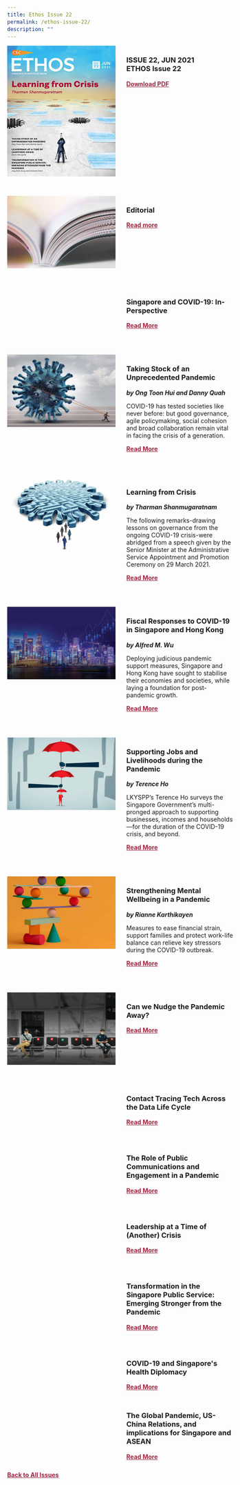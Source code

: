 ```yaml
---
title: Ethos Issue 22
permalink: /ethos-issue-22/
description: ""
---
```

<style>

.back a
{
	color: #9f2943;
	font-weight: bold;
	}
	


.text
{
	width: 50%;
}	
	
.img1 img
{
margin-top:25px;	
}	
	
.img img
{
margin-top:15px;	
}		
	
.button1 a
{
	color: #9f2943;
	font-weight:bold;
}
	

.grid-container {
	display: grid;
	grid-template-columns: 50% 50%;
	grid-column-gap: 5%;
	margin-bottom: 5%;
	}	
	
@media only screen and (max-width: 600px) {
	.grid-container {
		display: block;
	}
}	
</style>
<div class="grid-container">
        <div><img src="/images/Ethos_Thumbnails_Cover/ethosissue22.jpg"></div>
        <div><h3><span class="cat">ISSUE 22, JUN 2021</span>
            <br>ETHOS Issue 22</h3>	
            <p></p>
            
            
   <div class="button1"><a target="_blank" href="">Download PDF</a></div>
	</div>
   </div>
    
 <br>
 
<div class="grid-container">
	<div><img src="/images/Landing_Banner_Images/tile_editorial.jpg"></div>
	<div>
		<h3>Editorial</h3>
		<b><i></i></b>
		<p></p>
	
<div class="button1"><a target="_blank" href="">Read more</a></div>
</div>
</div> 

 <br>	
<div class="grid-container">
        <div><img src="">
	</div>
        <div><h3>Singapore and COVID-19: In-Perspective</h3>
            <b><i></i></b>
            <figcaption>
            </figcaption>
                
  <p></p>	
            
<div class="button1"><a target="_blank" href="">Read More</a></div> <br></div>
    </div>

 <br>	


<div class="grid-container">
        <div><img src="/images/Cropped_images/Ethos_Issue_22/22_Teaser_Taking_Stock_Unprecidented.jpg"></div>
  <div>
	<h3>Taking Stock of an Unprecedented Pandemic</h3>
            <b><i>by Ong Toon Hui and Danny Quah</i></b>
            
<p>
	COVID-19 has tested societies like never before: but good governance, agile policymaking, social cohesion and broad collaboration remain vital in facing the crisis of a generation.
</p>	
            
<div class="button1"><a target="_blank" href="">Read More</a></div><br></div>
    </div>
<br>
<div class="grid-container">
      <div><img src="/images/Cropped_images/Ethos_Issue_22/22_Teaser_Learning_From_Crisis.jpg"></div>
        <div><h3>Learning from Crisis</h3>
            <b><i>by Tharman Shanmugaratnam</i></b>
<p>The following remarks-drawing lessons on governance from the ongoing COVID-19 crisis-were abridged from a speech given by the Senior Minister at the Administrative Service Appointment and Promotion Ceremony on 29 March 2021.</p>	
            
<div class="button1"><a target="_blank" href="">Read More</a></div><br></div>
    </div>
    
<br>    
<div class="grid-container">
        <div><img src="/images/Cropped_images/Ethos_Issue_22/22_Teaser_Fiscal_Responses.jpg"></div>

<div><h3>Fiscal Responses to COVID-19 in Singapore and Hong Kong</h3>
            <b><i>by Alfred M. Wu</i></b>
            
<p>Deploying judicious pandemic support measures, Singapore and Hong Kong have sought to stabilise their economies and societies, while laying a foundation for post-pandemic growth.</p>	
            
<div class="button1"><a href="">Read More</a></div><br></div>
    </div>
    
<br>    
<div class="grid-container">
<div>
<img src="/images/Cropped_images/Ethos_Issue_22/22_Teaser_TerenceHo_SupportingJobs.jpg"></div>
<div><h3>Supporting Jobs and Livelihoods during the Pandemic</h3>
            <b><i>by Terence Ho</i></b>
            
<p>LKYSPP’s Terence Ho surveys the Singapore Government’s multi-pronged approach to supporting businesses, incomes and households—for the duration of the COVID-19 crisis, and beyond.</p>	
            
<div class="button1"><a target="_blank" href="">Read More</a></div><br></div>
    </div>
<br>
<div class="grid-container">
        <div><img src="/images/Cropped_images/Ethos_Issue_22/22_Teaser_Strengthening_Mental_Wellbeing.jpg"></div>
<div><h3>Strengthening Mental Wellbeing in a Pandemic</h3>
            <b><i>by Rianne Karthikayen</i></b>
            
<p>Measures to ease financial strain, support families and protect work-life balance can relieve key stressors during the COVID-19 outbreak.</p>	
            
<div class="button1"><a target="_blank" href="">Read More</a></div><br></div>
</div>
 <br>	
<div class="grid-container">
	<div><img src="/images/Cropped_images/Ethos_Issue_22/print22-06.jpg"></div>
	<div>
		<div>
		<h3>Can we Nudge the Pandemic Away?</h3>
		<b><i></i></b>
		<p></p>
			<div class="button1"><a target="_blank" href="">Read More</a></div>
	</div>
</div>
</div>
 <br>	
<div class="grid-container">
    <div><img src=""></div>
<div>
		<h3>Contact Tracing Tech Across the Data Life Cycle</h3>
		<b><i></i></b>
		<p></p>

<div class="button1"><a target="_blank" href="">Read More</a></div>
			</div>
</div>
 <br>	
<div class="grid-container">
  <div><img src=""></div>
  <div class="content">
    <h3>The Role of Public Communications and Engagement in a Pandemic</h3>
    <b><i></i></b>
    <p></p>
    <div class="button1"><a target="_blank" href="">Read More</a></div>
  </div>
</div>
 <br>	
<div class="grid-container">
  <div><img src=""></div>
  <div class="content">
    <h3>Leadership at a Time of (Another) Crisis</h3>
    <b><i></i></b>
    <p></p>
    <div class="button1"><a target="_blank" href="">Read More</a></div>
  </div>
</div>

 <br>	
<div class="grid-container">
  <div>
    <img src="">
  </div>
  <div class="content">
    <h3>Transformation in the Singapore Public Service: Emerging Stronger from the Pandemic</h3>
    <b><i></i></b>
    <p></p>
    <div class="button1"><a target="_blank" href="">Read More</a></div>
  </div>
</div>

 <br>	
<div class="grid-container">
  <div>
    <img src="">
  </div>
  <div class="content">
    <h3>COVID-19 and Singapore's Health Diplomacy</h3>
    <b><i></i></b>
    <p></p>
    <div class="button1"><a target="_blank" href="">Read More</a></div>
  </div>
</div>

<div class="grid-container">
  <div>
    <img src="">
  </div>
  <div class="content">
    <h3>The Global Pandemic, US-China Relations, and implications for Singapore and ASEAN</h3>
    <b><i></i></b>
    <p></p>
    <div class="button1"><a target="_blank" href="">Read More</a></div>
  </div>
</div>

<div class="back">
<a href="/all-issues/">Back to All Issues</a>
</div>
